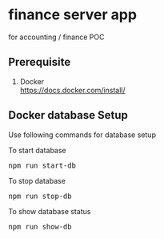 # finance server app
for accounting / finance POC
## Prerequisite
<ol>
<li>Docker</li>
<a href='https://docs.docker.com/install/'>https://docs.docker.com/install/</a>
</ol>

## Docker database Setup
<p>Use following commands for database setup</p>
<p>To start database</p>
<pre>
npm run start-db
</pre>
<p>To stop database</p>
<pre>
npm run stop-db
</pre>
<p>To show database status</p>
<pre>
npm run show-db
</pre>